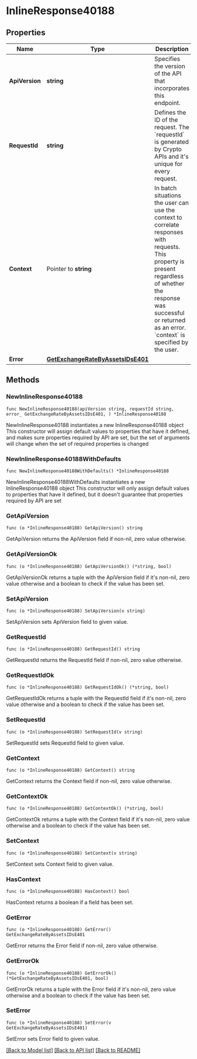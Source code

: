 # InlineResponse40188

## Properties

Name | Type | Description | Notes
------------ | ------------- | ------------- | -------------
**ApiVersion** | **string** | Specifies the version of the API that incorporates this endpoint. | 
**RequestId** | **string** | Defines the ID of the request. The &#x60;requestId&#x60; is generated by Crypto APIs and it&#39;s unique for every request. | 
**Context** | Pointer to **string** | In batch situations the user can use the context to correlate responses with requests. This property is present regardless of whether the response was successful or returned as an error. &#x60;context&#x60; is specified by the user. | [optional] 
**Error** | [**GetExchangeRateByAssetsIDsE401**](GetExchangeRateByAssetsIDsE401.md) |  | 

## Methods

### NewInlineResponse40188

`func NewInlineResponse40188(apiVersion string, requestId string, error_ GetExchangeRateByAssetsIDsE401, ) *InlineResponse40188`

NewInlineResponse40188 instantiates a new InlineResponse40188 object
This constructor will assign default values to properties that have it defined,
and makes sure properties required by API are set, but the set of arguments
will change when the set of required properties is changed

### NewInlineResponse40188WithDefaults

`func NewInlineResponse40188WithDefaults() *InlineResponse40188`

NewInlineResponse40188WithDefaults instantiates a new InlineResponse40188 object
This constructor will only assign default values to properties that have it defined,
but it doesn't guarantee that properties required by API are set

### GetApiVersion

`func (o *InlineResponse40188) GetApiVersion() string`

GetApiVersion returns the ApiVersion field if non-nil, zero value otherwise.

### GetApiVersionOk

`func (o *InlineResponse40188) GetApiVersionOk() (*string, bool)`

GetApiVersionOk returns a tuple with the ApiVersion field if it's non-nil, zero value otherwise
and a boolean to check if the value has been set.

### SetApiVersion

`func (o *InlineResponse40188) SetApiVersion(v string)`

SetApiVersion sets ApiVersion field to given value.


### GetRequestId

`func (o *InlineResponse40188) GetRequestId() string`

GetRequestId returns the RequestId field if non-nil, zero value otherwise.

### GetRequestIdOk

`func (o *InlineResponse40188) GetRequestIdOk() (*string, bool)`

GetRequestIdOk returns a tuple with the RequestId field if it's non-nil, zero value otherwise
and a boolean to check if the value has been set.

### SetRequestId

`func (o *InlineResponse40188) SetRequestId(v string)`

SetRequestId sets RequestId field to given value.


### GetContext

`func (o *InlineResponse40188) GetContext() string`

GetContext returns the Context field if non-nil, zero value otherwise.

### GetContextOk

`func (o *InlineResponse40188) GetContextOk() (*string, bool)`

GetContextOk returns a tuple with the Context field if it's non-nil, zero value otherwise
and a boolean to check if the value has been set.

### SetContext

`func (o *InlineResponse40188) SetContext(v string)`

SetContext sets Context field to given value.

### HasContext

`func (o *InlineResponse40188) HasContext() bool`

HasContext returns a boolean if a field has been set.

### GetError

`func (o *InlineResponse40188) GetError() GetExchangeRateByAssetsIDsE401`

GetError returns the Error field if non-nil, zero value otherwise.

### GetErrorOk

`func (o *InlineResponse40188) GetErrorOk() (*GetExchangeRateByAssetsIDsE401, bool)`

GetErrorOk returns a tuple with the Error field if it's non-nil, zero value otherwise
and a boolean to check if the value has been set.

### SetError

`func (o *InlineResponse40188) SetError(v GetExchangeRateByAssetsIDsE401)`

SetError sets Error field to given value.



[[Back to Model list]](../README.md#documentation-for-models) [[Back to API list]](../README.md#documentation-for-api-endpoints) [[Back to README]](../README.md)


